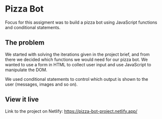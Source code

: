 # Pizza Bot
Focus for this assigment was to build a pizza bot using JavaScript functions and conditional statements.

## The problem

We started with solving the iterations given in the project brief, and from there we decided which functions we would need for our pizza bot. We wanted to use a form in HTML to collect user input and use JavaScript to manipulate the DOM. 

We used conditional statements to control which output is shown to the user (messages, images and so on). 

## View it live

Link to the project on Netlify: https://pizza-bot-project.netlify.app/

